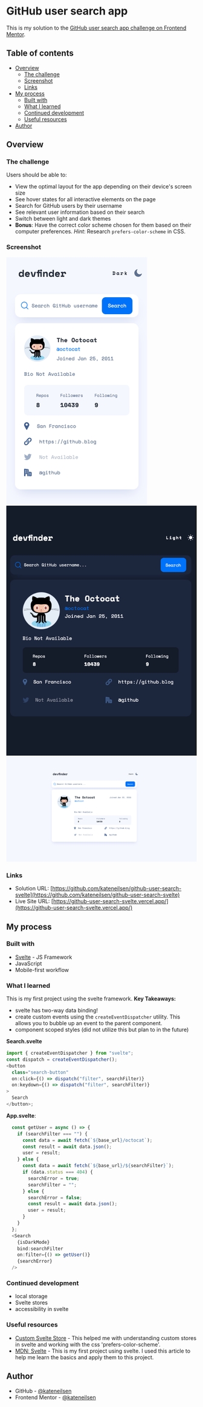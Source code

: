 # GitHub user search app

This is my solution to the [GitHub user search app challenge on Frontend Mentor](https://www.frontendmentor.io/challenges/github-user-search-app-Q09YOgaH6).

## Table of contents

- [Overview](#overview)
  - [The challenge](#the-challenge)
  - [Screenshot](#screenshot)
  - [Links](#links)
- [My process](#my-process)
  - [Built with](#built-with)
  - [What I learned](#what-i-learned)
  - [Continued development](#continued-development)
  - [Useful resources](#useful-resources)
- [Author](#author)

## Overview

### The challenge

Users should be able to:

- View the optimal layout for the app depending on their device's screen size
- See hover states for all interactive elements on the page
- Search for GitHub users by their username
- See relevant user information based on their search
- Switch between light and dark themes
- **Bonus**: Have the correct color scheme chosen for them based on their computer preferences. _Hint_: Research `prefers-color-scheme` in CSS.

### Screenshot

![](./screenshots/mobile-light.png "Mobile")
![](./screenshots/tablet-dark.png "Tablet")
![](./screenshots/desktop-light.png "Desktop")

### Links

- Solution URL: [https://github.com/kateneilsen/github-user-search-svelte](https://github.com/kateneilsen/github-user-search-svelte)
- Live Site URL: [https://github-user-search-svelte.vercel.app/](https://github-user-search-svelte.vercel.app/)

## My process

### Built with

- [Svelte](https://svelte.dev/) - JS Framework
- JavaScript
- Mobile-first workflow

### What I learned

This is my first project using the svelte framework.
**Key Takeaways:**
- svelte has two-way data binding!
- create custom events using the `createEventDispatcher` utility. This allows you to bubble up an event to the parent component.
- component scoped styles (did not utilize this but plan to in the future)

**Search.svelte**

```javascript
import { createEventDispatcher } from "svelte";
const dispatch = createEventDispatcher();
<button
  class="search-button"
  on:click={() => dispatch("filter", searchFilter)}
  on:keydown={() => dispatch("filter", searchFilter)}
>
  Search
</button>;
```

**App.svelte**:

```javascript
  const getUser = async () => {
    if (searchFilter === "") {
      const data = await fetch(`${base_url}/octocat`);
      const result = await data.json();
      user = result;
    } else {
      const data = await fetch(`${base_url}/${searchFilter}`);
      if (data.status === 404) {
        searchError = true;
        searchFilter = "";
      } else {
        searchError = false;
        const result = await data.json();
        user = result;
      }
    }
  };
  <Search
    {isDarkMode}
    bind:searchFilter
    on:filter={() => getUser()}
    {searchError}
  />
```

### Continued development

- local storage
- Svelte stores
- accessibility in svelte

### Useful resources

- [Custom Svelte Store](https://maximmaeder.com/custom-store-for-svelte/) - This helped me with understanding custom stores in svelte and working with the css 'prefers-color-scheme'.
- [MDN: Svelte](https://developer.mozilla.org/en-US/docs/Learn/Tools_and_testing/Client-side_JavaScript_frameworks/Svelte_getting_started) - This is my first project using svelte. I used this article to help me learn the basics and apply them to this project.

## Author

- GitHub - [@kateneilsen](https://www.github.com/kateneilsen)
- Frontend Mentor - [@kateneilsen](https://www.frontendmentor.io/profile/kateneilsen)
